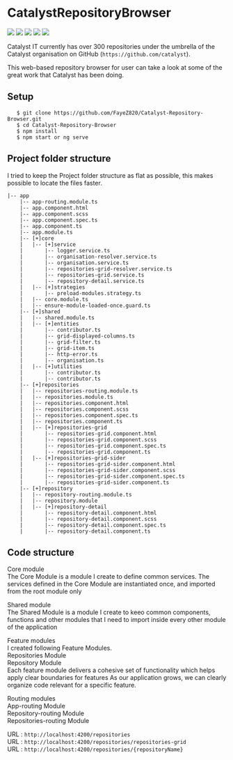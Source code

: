 # CatalystRepositoryBrowser

![](https://img.shields.io/badge/Angular-~10.1.1-yellow) ![](https://img.shields.io/badge/Rxjs-%5E6.6.0-red) ![](https://img.shields.io/badge/Bootstrap-%5E4.5.3-green) ![](https://img.shields.io/badge/apexcharts-%5E3.22.2-blue) ![](https://img.shields.io/badge/material-%5E10.0.0-ff69b4) 

Catalyst IT currently has over 300 repositories under the umbrella of the Catalyst organisation on GitHub (`https://github.com/catalyst`).

This web-based repository browser for user can take a look at some of the great work that Catalyst has been doing.



## Setup

```
   $ git clone https://github.com/FayeZ820/Catalyst-Repository-Browser.git
   $ cd Catalyst-Repository-Browser
   $ npm install
   $ npm start or ng serve
```

## Project folder structure
I tried to keep the Project folder structure as flat as possible, this makes possible to locate the files faster.
 
```
|-- app
    |-- app-routing.module.ts
    |-- app.component.html
    |-- app.component.scss
    |-- app.component.spec.ts
    |-- app.component.ts
    |-- app.module.ts
    |-- [+]core
    |   |-- [+]service
    |       |-- logger.service.ts
    |       |-- organisation-resolver.service.ts 
    |       |-- organisation.service.ts
    |       |-- repositories-grid-resolver.service.ts
    |       |-- repositories-grid.service.ts
    |       |-- repository-detail.service.ts
    |   |-- [+]strategies
    |       |-- preload-modules.strategy.ts
    |   |-- core.module.ts
    |   |-- ensure-module-loaded-once.guard.ts
    |-- [+]shared
    |   |-- shared.module.ts
    |   |-- [+]entities
    |       |-- contributor.ts
    |       |-- grid-displayed-columns.ts
    |       |-- grid-filter.ts
    |       |-- grid-item.ts
    |       |-- http-error.ts
    |       |-- organisation.ts
    |   |-- [+]utilities
    |       |-- contributor.ts
    |       |-- contributor.ts
    |-- [+]repositories
    |   |-- repositories-routing.module.ts
    |   |-- repositories.module.ts
    |   |-- repositories.component.html
    |   |-- repositories.component.scss
    |   |-- repositories.component.spec.ts
    |   |-- repositories.component.ts
    |   |-- [+]repositories-grid
    |       |-- repositories-grid.component.html
    |       |-- repositories-grid.component.scss
    |       |-- repositories-grid.component.spec.ts
    |       |-- repositories-grid.component.ts
    |   |-- [+]repositories-grid-sider
    |       |-- repositories-grid-sider.component.html
    |       |-- repositories-grid-sider.component.scss
    |       |-- repositories-grid-sider.component.spec.ts
    |       |-- repositories-grid-sider.component.ts
    |-- [+]repository
    |   |-- repository-routing.module.ts
    |   |-- repository.module
    |   |-- [+]repository-detail
    |       |-- repository-detail.component.html
    |       |-- repository-detail.component.scss
    |       |-- repository-detail.component.spec.ts
    |       |-- repository-detail.component.ts
```

## Code structure
Core module   
The Core Module is a module I create to define common services. The services defined in the Core Module are instantiated once, and imported from the root module only

Shared module   
The Shared Module is a module I create to keeo common components, functions and other modules that I need to import inside every other module of the application

Feature modules   
I created following Feature Modules.   
Repositories Module   
Repository Module   
Each feature module delivers a cohesive set of functionality which helps apply clear boundaries for features
As our application grows, we can clearly organize code relevant for a specific feature.

Routing modules   
App-routing Module   
Repository-routing Module   
Repositories-routing Module   


URL : `http://localhost:4200/repositories`   
URL : `http://localhost:4200/repositories/repositories-grid`   
URL : `http://localhost:4200/repositories/{repositoryName}`









